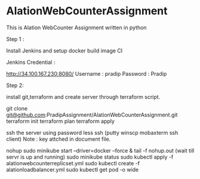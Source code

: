 # AlationWebCounterAssignment

This is Alation WebCounter Assignment written in python

Step 1 :

Install Jenkins and setup docker build image CI

Jenkins Credential :

http://34.100.167.230:8080/
Username : pradip
Password  : Pradip


Step 2: 

install git,terraform and create server through terraform script.

git clone git@github.com:PradipAssignment/AlationWebCounterAssignment.git
terraform init
terraform plan
terraform apply

ssh the server using password less ssh (putty winscp mobaxterm ssh client) Note : key attched in document file.

nohup sudo minikube start –driver=docker –force &
tail -f nohup.out (wait till servr is up and running)
sudo minikube status
sudo kubectl apply -f alationwebcounterreplicset.yml
sudo kubectl create -f alationloadbalancer.yml
sudo kubectl get pod -o wide

